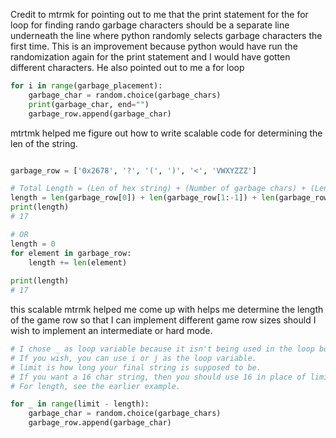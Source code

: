 Credit to mtrmk for pointing out to me that the print statement for the for loop for finding rando garbage characters should be a separate line underneath the line where python randomly selects garbage characters the first time. This is an improvement because python would have run the randomization again for the print statement and I would have gotten different characters. He also pointed out to me a for loop 

```py
for i in range(garbage_placement):
    garbage_char = random.choice(garbage_chars)
    print(garbage_char, end="")
    garbage_row.append(garbage_char)
```

mtrtmk helped me figure out how to write scalable code for determining the len of the string. 

```py

garbage_row = ['0x2678', '?', '(', ')', '<', 'VWXYZZZ']

# Total Length = (Len of hex string) + (Number of garbage chars) + (Len of keyword)
length = len(garbage_row[0]) + len(garbage_row[1:-1]) + len(garbage_row[-1])
print(length)
# 17

# OR
length = 0
for element in garbage_row:
    length += len(element)
    
print(length)
# 17
```

this scalable mtrmk helped me come up with helps me determine the length of the game row so that I can implement different game row sizes should I wish to implement an intermediate or hard mode.
```py
# I chose _ as loop variable because it isn't being used in the loop body.
# If you wish, you can use i or j as the loop variable.
# limit is how long your final string is supposed to be. 
# If you want a 16 char string, then you should use 16 in place of limit.
# For length, see the earlier example.

for _ in range(limit - length):  
    garbage_char = random.choice(garbage_chars)
    garbage_row.append(garbage_char)
```
